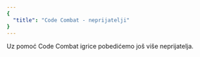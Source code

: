```yaml
---
{
  "title": "Code Combat - neprijatelji"
}
---
```


Uz pomoć Code Combat igrice pobedićemo još više neprijatelja.
